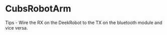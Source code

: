 # CubsRobotArm

Tips - Wire the RX on the DeekRobot to the TX on the bluetooth module and vice versa.

